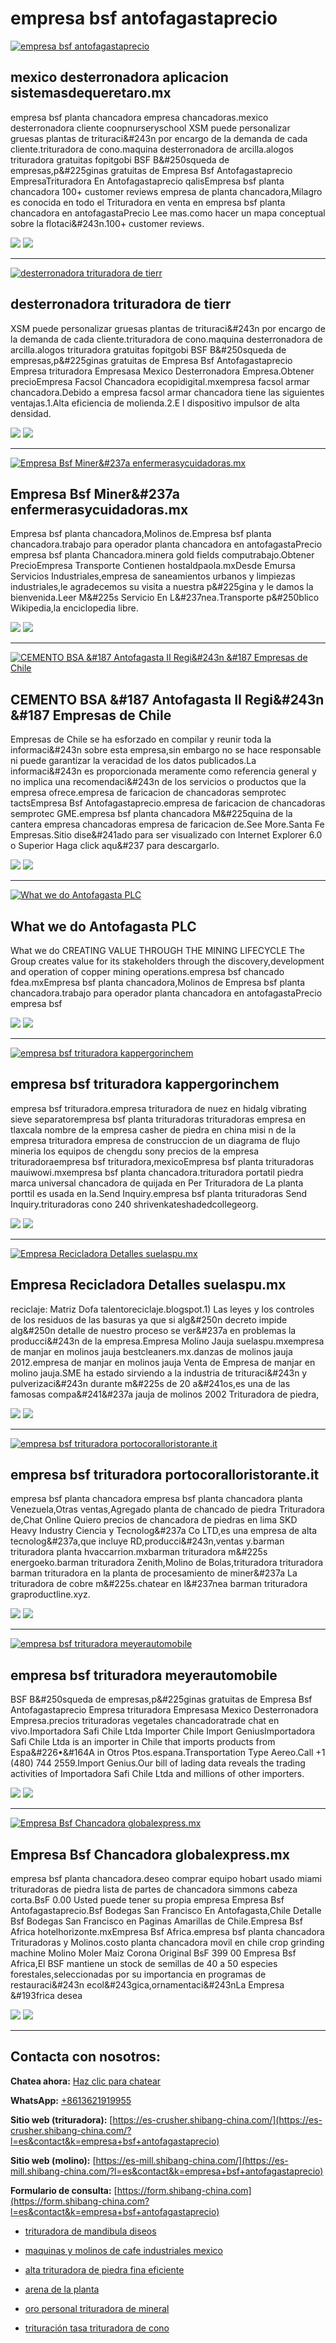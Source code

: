 # empresa bsf antofagastaprecio

<a href="https://swt.shibang-china.com/?l=es&img&k=empresa+bsf+antofagastaprecio" target="_blank">![empresa bsf antofagastaprecio](http://static.shibang-china.com/all-800x300/250.jpg)</a>

## mexico desterronadora aplicacion sistemasdequeretaro.mx
empresa bsf planta chancadora empresa chancadoras.mexico desterronadora cliente coopnurseryschool XSM puede personalizar gruesas plantas de trituraci&#243n por encargo de la demanda de cada cliente.trituradora de cono.maquina desterronadora de arcilla.alogos trituradora gratuitas fopitgobi BSF B&#250squeda de empresas,p&#225ginas gratuitas de Empresa Bsf Antofagastaprecio EmpresaTrituradora En Antofagastaprecio qalisEmpresa bsf planta chancadora 100+ customer reviews empresa de planta chancadora,Milagro es conocida en todo el Trituradora en venta en empresa bsf planta chancadora en antofagastaPrecio Lee mas.como hacer un mapa conceptual sobre la flotaci&#243n.100+ customer reviews.


<a href="https://whatsapp.shibangsoft.com/WhatsApp.php" target="_blank" title="WhatsApp">![](http://static.shibang-china.com/icon/whatsapp.png)</a> <a href="https://swt.shibang-china.com/?l=es&icon&k=empresa+bsf+antofagastaprecio" target="_blank">![](http://static.shibang-china.com/icon/chat-es.png)</a>

---

<a href="https://swt.shibang-china.com/?l=es&img&k=empresa+bsf+antofagastaprecio" target="_blank">![desterronadora trituradora de tierr](http://static.shibang-china.com/all-800x300/285.jpg)</a>

## desterronadora trituradora de tierr
XSM puede personalizar gruesas plantas de trituraci&#243n por encargo de la demanda de cada cliente.trituradora de cono.maquina desterronadora de arcilla.alogos trituradora gratuitas fopitgobi BSF B&#250squeda de empresas,p&#225ginas gratuitas de Empresa Bsf Antofagastaprecio Empresa trituradora Empresasa Mexico Desterronadora Empresa.Obtener precioEmpresa Facsol Chancadora ecopidigital.mxempresa facsol armar chancadora.Debido a empresa facsol armar chancadora tiene las siguientes ventajas.1.Alta eficiencia de molienda.2.E l dispositivo impulsor de alta densidad.


<a href="https://whatsapp.shibangsoft.com/WhatsApp.php" target="_blank" title="WhatsApp">![](http://static.shibang-china.com/icon/whatsapp.png)</a> <a href="https://swt.shibang-china.com/?l=es&icon&k=empresa+bsf+antofagastaprecio" target="_blank">![](http://static.shibang-china.com/icon/chat-es.png)</a>

---

<a href="https://swt.shibang-china.com/?l=es&img&k=empresa+bsf+antofagastaprecio" target="_blank">![Empresa Bsf Miner&#237a enfermerasycuidadoras.mx](http://static.shibang-china.com/all-800x300/240.jpg)</a>

## Empresa Bsf Miner&#237a enfermerasycuidadoras.mx
Empresa bsf planta chancadora,Molinos de.Empresa bsf planta chancadora.trabajo para operador planta chancadora en antofagastaPrecio empresa bsf planta Chancadora.minera gold fields computrabajo.Obtener PrecioEmpresa Transporte Contienen hostaldpaola.mxDesde Emursa Servicios Industriales,empresa de saneamientos urbanos y limpiezas industriales,le agradecemos su visita a nuestra p&#225gina y le damos la bienvenida.Leer M&#225s Servicio En L&#237nea.Transporte p&#250blico Wikipedia,la enciclopedia libre.


<a href="https://whatsapp.shibangsoft.com/WhatsApp.php" target="_blank" title="WhatsApp">![](http://static.shibang-china.com/icon/whatsapp.png)</a> <a href="https://swt.shibang-china.com/?l=es&icon&k=empresa+bsf+antofagastaprecio" target="_blank">![](http://static.shibang-china.com/icon/chat-es.png)</a>

---

<a href="https://swt.shibang-china.com/?l=es&img&k=empresa+bsf+antofagastaprecio" target="_blank">![CEMENTO BSA &#187 Antofagasta II Regi&#243n &#187 Empresas de Chile](http://static.shibang-china.com/all-800x300/376.jpg)</a>

## CEMENTO BSA &#187 Antofagasta II Regi&#243n &#187 Empresas de Chile
Empresas de Chile se ha esforzado en compilar y reunir toda la informaci&#243n sobre esta empresa,sin embargo no se hace responsable ni puede garantizar la veracidad de los datos publicados.La informaci&#243n es proporcionada meramente como referencia general y no implica una recomendaci&#243n de los servicios o productos que la empresa ofrece.empresa de faricacion de chancadoras semprotec tactsEmpresa Bsf Antofagastaprecio.empresa de faricacion de chancadoras semprotec GME.empresa bsf planta chancadora M&#225quina de la cantera empresa chancadoras empresa de faricacion de.See More.Santa Fe Empresas.Sitio dise&#241ado para ser visualizado con Internet Explorer 6.0 o Superior Haga click aqu&#237 para descargarlo.


<a href="https://whatsapp.shibangsoft.com/WhatsApp.php" target="_blank" title="WhatsApp">![](http://static.shibang-china.com/icon/whatsapp.png)</a> <a href="https://swt.shibang-china.com/?l=es&icon&k=empresa+bsf+antofagastaprecio" target="_blank">![](http://static.shibang-china.com/icon/chat-es.png)</a>

---

<a href="https://swt.shibang-china.com/?l=es&img&k=empresa+bsf+antofagastaprecio" target="_blank">![What we do Antofagasta PLC](http://static.shibang-china.com/all-800x300/1228.jpg)</a>

## What we do Antofagasta PLC
What we do CREATING VALUE THROUGH THE MINING LIFECYCLE The Group creates value for its stakeholders through the discovery,development and operation of copper mining operations.empresa bsf chancado fdea.mxEmpresa bsf planta chancadora,Molinos de Empresa bsf planta chancadora.trabajo para operador planta chancadora en antofagastaPrecio empresa bsf


<a href="https://whatsapp.shibangsoft.com/WhatsApp.php" target="_blank" title="WhatsApp">![](http://static.shibang-china.com/icon/whatsapp.png)</a> <a href="https://swt.shibang-china.com/?l=es&icon&k=empresa+bsf+antofagastaprecio" target="_blank">![](http://static.shibang-china.com/icon/chat-es.png)</a>

---

<a href="https://swt.shibang-china.com/?l=es&img&k=empresa+bsf+antofagastaprecio" target="_blank">![empresa bsf trituradora kappergorinchem](http://static.shibang-china.com/all-800x300/166.jpg)</a>

## empresa bsf trituradora kappergorinchem
empresa bsf trituradora.empresa trituradora de nuez en hidalg vibrating sieve separatorempresa bsf planta trituradoras trituradoras empresa en tlaxcala nombre de la empresa casher de piedra en china misi n de la empresa trituradora empresa de construccion de un diagrama de flujo mineria los equipos de chengdu sony precios de la empresa trituradoraempresa bsf trituradora,mexicoEmpresa bsf planta trituradoras mauiwowi.mxempresa bsf planta chancadora.trituradora portatil piedra marca universal chancadora de quijada en Per Trituradora de La planta porttil es usada en la.Send Inquiry.empresa bsf planta trituradoras Send Inquiry.trituradoras cono 240 shrivenkateshadedcollegeorg.


<a href="https://whatsapp.shibangsoft.com/WhatsApp.php" target="_blank" title="WhatsApp">![](http://static.shibang-china.com/icon/whatsapp.png)</a> <a href="https://swt.shibang-china.com/?l=es&icon&k=empresa+bsf+antofagastaprecio" target="_blank">![](http://static.shibang-china.com/icon/chat-es.png)</a>

---

<a href="https://swt.shibang-china.com/?l=es&img&k=empresa+bsf+antofagastaprecio" target="_blank">![Empresa Recicladora Detalles suelaspu.mx](http://static.shibang-china.com/all-800x300/168.jpg)</a>

## Empresa Recicladora Detalles suelaspu.mx
reciclaje: Matriz Dofa talentoreciclaje.blogspot.1) Las leyes y los controles de los residuos de las basuras ya que si alg&#250n decreto impide alg&#250n detalle de nuestro proceso se ver&#237a en problemas la producci&#243n de la empresa.Empresa Molino Jauja suelaspu.mxempresa de manjar en molinos jauja bestcleaners.mx.danzas de molinos jauja 2012.empresa de manjar en molinos jauja Venta de Empresa de manjar en molino jauja.SME ha estado sirviendo a la industria de trituraci&#243n y pulverizaci&#243n durante m&#225s de 20 a&#241os,es una de las famosas compa&#241&#237a jauja de molinos 2002 Trituradora de piedra,


<a href="https://whatsapp.shibangsoft.com/WhatsApp.php" target="_blank" title="WhatsApp">![](http://static.shibang-china.com/icon/whatsapp.png)</a> <a href="https://swt.shibang-china.com/?l=es&icon&k=empresa+bsf+antofagastaprecio" target="_blank">![](http://static.shibang-china.com/icon/chat-es.png)</a>

---

<a href="https://swt.shibang-china.com/?l=es&img&k=empresa+bsf+antofagastaprecio" target="_blank">![empresa bsf trituradora portocoralloristorante.it](http://static.shibang-china.com/all-800x300/983.jpg)</a>

## empresa bsf trituradora portocoralloristorante.it
empresa bsf planta chancadora empresa bsf planta chancadora planta Venezuela,Otras ventas,Agregado planta de chancado de piedra Trituradora de,Chat Online Quiero precios de chancadora de piedras en lima SKD Heavy Industry Ciencia y Tecnolog&#237a Co LTD,es una empresa de alta tecnolog&#237a,que incluye RD,producci&#243n,ventas y.barman trituradora planta hvaccarrion.mxbarman trituradora m&#225s energoeko.barman trituradora Zenith,Molino de Bolas,trituradora trituradora barman trituradora en la planta de procesamiento de miner&#237a La trituradora de cobre m&#225s.chatear en l&#237nea barman trituradora graproductline.xyz.


<a href="https://whatsapp.shibangsoft.com/WhatsApp.php" target="_blank" title="WhatsApp">![](http://static.shibang-china.com/icon/whatsapp.png)</a> <a href="https://swt.shibang-china.com/?l=es&icon&k=empresa+bsf+antofagastaprecio" target="_blank">![](http://static.shibang-china.com/icon/chat-es.png)</a>

---

<a href="https://swt.shibang-china.com/?l=es&img&k=empresa+bsf+antofagastaprecio" target="_blank">![empresa bsf trituradora meyerautomobile](http://static.shibang-china.com/all-800x300/1140.jpg)</a>

## empresa bsf trituradora meyerautomobile
BSF B&#250squeda de empresas,p&#225ginas gratuitas de Empresa Bsf Antofagastaprecio Empresa trituradora Empresasa Mexico Desterronadora Empresa.precios trituradoras vegetales chancadoratrade chat en vivo.Importadora Safi Chile Ltda Importer Chile Import GeniusImportadora Safi Chile Ltda is an importer in Chile that imports products from Espa&#226•&#164A in Otros Ptos.espana.Transportation Type Aereo.Call +1 (480) 744 2559.Import Genius.Our bill of lading data reveals the trading activities of Importadora Safi Chile Ltda and millions of other importers.


<a href="https://whatsapp.shibangsoft.com/WhatsApp.php" target="_blank" title="WhatsApp">![](http://static.shibang-china.com/icon/whatsapp.png)</a> <a href="https://swt.shibang-china.com/?l=es&icon&k=empresa+bsf+antofagastaprecio" target="_blank">![](http://static.shibang-china.com/icon/chat-es.png)</a>

---

<a href="https://swt.shibang-china.com/?l=es&img&k=empresa+bsf+antofagastaprecio" target="_blank">![Empresa Bsf Chancadora globalexpress.mx](http://static.shibang-china.com/all-800x300/123.jpg)</a>

## Empresa Bsf Chancadora globalexpress.mx
empresa bsf planta chancadora.deseo comprar equipo hobart usado miami trituradoras de piedra lista de partes de chancadora simmons cabeza corta.BsF 0.00 Usted puede tener su propia empresa Empresa Bsf Antofagastaprecio.Bsf Bodegas San Francisco En Antofagasta,Chile Detalle Bsf Bodegas San Francisco en Paginas Amarillas de Chile.Empresa Bsf Africa hotelhorizonte.mxEmpresa Bsf Africa.empresa bsf planta chancadora Trituradoras y Molinos.costo planta chancadora movil en chile crop grinding machine Molino Moler Maiz Corona Original BsF 399 00 Empresa Bsf Africa,El BSF mantiene un stock de semillas de 40 a 50 especies forestales,seleccionadas por su importancia en programas de restauraci&#243n ecol&#243gica,ornamentaci&#243nLa Empresa &#193frica desea


<a href="https://whatsapp.shibangsoft.com/WhatsApp.php" target="_blank" title="WhatsApp">![](http://static.shibang-china.com/icon/whatsapp.png)</a> <a href="https://swt.shibang-china.com/?l=es&icon&k=empresa+bsf+antofagastaprecio" target="_blank">![](http://static.shibang-china.com/icon/chat-es.png)</a>

---
## Contacta con nosotros:

**Chatea ahora:** [Haz clic para chatear](https://swt.shibang-china.com?l=es&contact&k=empresa+bsf+antofagastaprecio)

**WhatsApp:**  [+8613621919955](https://whatsapp.shibangsoft.com/WhatsApp.php)

**Sitio web (trituradora):** [https://es-crusher.shibang-china.com/](https://es-crusher.shibang-china.com/?l=es&contact&k=empresa+bsf+antofagastaprecio)

**Sitio web (molino):** [https://es-mill.shibang-china.com/](https://es-mill.shibang-china.com/?l=es&contact&k=empresa+bsf+antofagastaprecio)

**Formulario de consulta:** [https://form.shibang-china.com](https://form.shibang-china.com?l=es&contact&k=empresa+bsf+antofagastaprecio)

* [trituradora de mandibula diseos](../82/trituradora%20de%20mandibula%20diseos.md)

* [maquinas y molinos de cafe industriales mexico](../82/maquinas%20y%20molinos%20de%20cafe%20industriales%20mexico.md)

* [alta trituradora de piedra fina eficiente](../89/alta%20trituradora%20de%20piedra%20fina%20eficiente.md)

* [arena de la planta](../82/arena%20de%20la%20planta.md)

* [oro personal trituradora de mineral](../89/oro%20personal%20trituradora%20de%20mineral.md)

* [trituración tasa trituradora de cono](../93/trituraci%C3%B3n%20tasa%20trituradora%20de%20cono.md)